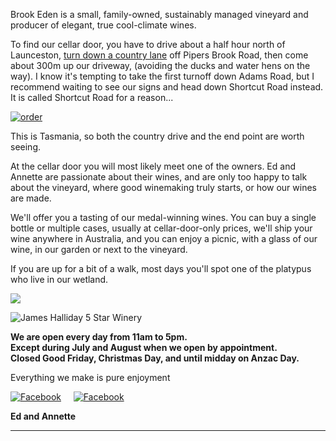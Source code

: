 Brook Eden is a small, family-owned, sustainably managed vineyard and producer of elegant, true cool-climate wines.

To find our cellar door, you have to drive about a half hour north of Launceston, [turn down a country lane](https://brookeden.com.au/contact.html) off Pipers Brook Road, then come about 300m up our driveway, (avoiding the ducks and water hens on the way). I know it's tempting to take the first turnoff down Adams Road, but I recommend waiting to see our signs and head down Shortcut Road instead. It is called Shortcut Road for a reason...

[![order](assets/images/btn_order_std.png "Order")](https://brookeden.com.au/Orders.html)

This is Tasmania, so both the country drive and the end point are worth seeing.

At the cellar door you will most likely meet one of the owners. Ed and Annette are passionate about their wines, and are only too happy to talk about the vineyard, where good winemaking truly starts, or how our wines are made.

We'll offer you a tasting of our medal-winning wines. You can buy a single bottle or multiple cases, usually at cellar-door-only prices, we'll ship your wine anywhere in Australia, and you can enjoy a picnic, with a glass of our wine, in our garden or next to the vineyard.

If you are up for a bit of a walk, most days you'll spot one of the platypus who live in our wetland.

  
  
[![](assets/images/LyonMedal.jpg)](https://www.concourslyon.com/en/fiche-vin-50086-2013-nero.html)  
  

![James Halliday 5 Star Winery](img/large2016.jpg)

**We are open every day from 11am to 5pm.  
Except during July and August when we open by appointment.  
Closed Good Friday, Christmas Day, and until midday on Anzac Day.**

  
  

Everything we make is pure enjoyment

[![Facebook](img/face.png)](https://www.facebook.com/BrookEdenTas/)     [![Facebook](img/insta.png)](https://www.instagram.com/brookedenvineyard/)

**Ed and Annette**

* * *